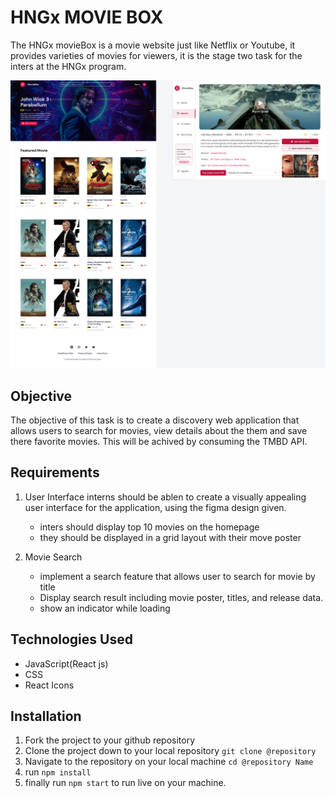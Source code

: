 # HNGx MOVIE BOX

The HNGx movieBox is a movie website just like Netflix or Youtube, it provides varieties of movies for viewers, it is the stage two task for the inters at the HNGx program.

![projcet](/src/images/movieBox.jpg)

## Objective

The objective of this task is to create a discovery web application that allows users to search for movies, view details about the them and save there favorite movies. This will be achived by consuming the TMBD API.

## Requirements

1. User Interface
   interns should be ablen to create a visually appealing user interface for the application, using the figma design given.

   - inters should display top 10 movies on the homepage
   - they should be displayed in a grid layout with their move poster

2. Movie Search

   - implement a search feature that allows user to search for movie by title
   - Display search result including movie poster, titles, and release data.
   - show an indicator while loading

## Technologies Used

- JavaScript(React js)
- CSS
- React Icons

## Installation

1. Fork the project to your github repository
1. Clone the project down to your local repository `git clone @repository`
1. Navigate to the repository on your local machine `cd @repository Name`
1. run `npm install`
1. finally run `npm start` to run live on your machine.
